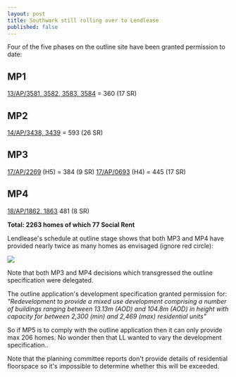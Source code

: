```yaml
---
layout: post
title: Southwark still rolling over to Lendlease
published: false
---
```

Four of the five phases on the outline site have been granted permission to date:

## MP1
[13/AP/3581, 3582, 3583, 3584](http://moderngov.southwark.gov.uk/documents/s43900/Report%20Heygate%20estate.pdf) = 360 (17 SR)

## MP2
[14/AP/3438, 3439](http://moderngov.southwarksites.com/documents/s50289/Report.pdf) = 593 (26 SR)

## MP3 
[17/AP/2269](http://planbuild.southwark.gov.uk/documents/?GetDocument=%7b%7b%7b!oJG0OnMvKZ4VsGSwYqmSVw%3d%3d!%7d%7d%7d) (H5) = 384 (9 SR)
[17/AP/0693](http://planbuild.southwark.gov.uk/documents/?GetDocument=%7b%7b%7b!i2RLygvpX9P53u8MAzawQw%3d%3d!%7d%7d%7d) (H4) = 445 (17 SR)

## MP4
[18/AP/1862, 1863](http://planbuild.southwark.gov.uk/documents/?GetDocument=%7b%7b%7b!sXiQsUWbHm%2bPCMstICWiQw%3d%3d!%7d%7d%7d) 481 (8 SR)

__Total: 2263 homes of which 77 Social Rent__

Lendlease's schedule at outline stage shows that both MP3 and MP4 have provided nearly twice as many homes as envisaged (ignore red circle):

![](http://crappistmartin.github.io/images/UpdatedAHStatement.png)

Note that both MP3 and MP4 decisions which transgressed the outline specification were delegated.

The outline application's development specification granted permission for: _"Redevelopment to provide a mixed use development comprising a number of buildings ranging between 13.13m (AOD) and 104.8m (AOD) in height with capacity for between 2,300 (min) and 2,469 (max) residential units"_

So if MP5 is to comply with the outline application then it can only provide max 206 homes. No wonder then that LL wanted to vary the development specification..

Note that the planning committee reports don't provide details of residential floorspace so it's impossible to determine whether this will be exceeded.







